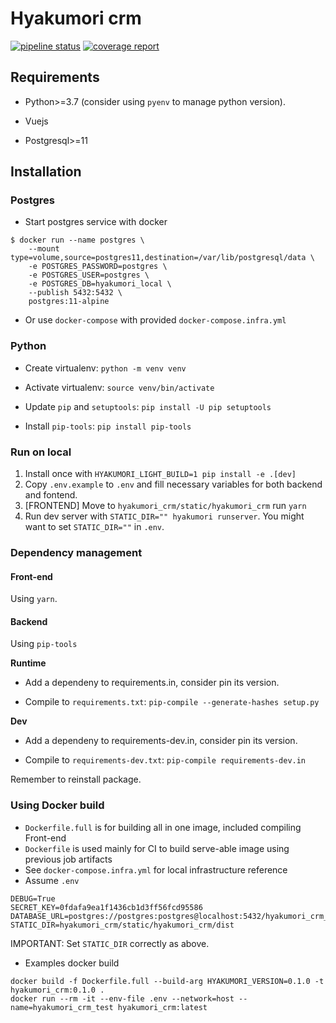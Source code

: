 # Hyakumori crm

[![pipeline status](https://gitlab.com/datafluct/hyakumori_crm/badges/develop/pipeline.svg)](https://gitlab.com/datafluct/hyakumori_crm/-/commits/develop)
[![coverage report](https://gitlab.com/datafluct/hyakumori_crm/badges/develop/coverage.svg)](https://gitlab.com/datafluct/hyakumori_crm/-/commits/develop)


## Requirements

- Python>=3.7 (consider using `pyenv` to manage python version).

- Vuejs

- Postgresql>=11

## Installation

### Postgres

- Start postgres service with docker

```
$ docker run --name postgres \
    --mount type=volume,source=postgres11,destination=/var/lib/postgresql/data \
    -e POSTGRES_PASSWORD=postgres \
    -e POSTGRES_USER=postgres \
    -e POSTGRES_DB=hyakumori_local \
    --publish 5432:5432 \
    postgres:11-alpine
```

- Or use `docker-compose` with provided `docker-compose.infra.yml`

### Python

- Create virtualenv: `python -m venv venv`

- Activate virtualenv: `source venv/bin/activate`

- Update `pip` and `setuptools`: `pip install -U pip setuptools`

- Install `pip-tools`: `pip install pip-tools`

### Run on local

1. Install once with `HYAKUMORI_LIGHT_BUILD=1 pip install -e .[dev]`
2. Copy `.env.example` to `.env` and fill necessary variables for both backend and fontend.
3. [FRONTEND] Move to `hyakumori_crm/static/hyakumori_crm` run `yarn`
4. Run dev server with `STATIC_DIR="" hyakumori runserver`. You might want to set `STATIC_DIR=""` in `.env`.

### Dependency management

#### Front-end

Using `yarn`.

#### Backend

Using `pip-tools`

**Runtime**

- Add a dependeny to requirements.in, consider pin its version.

- Compile to `requirements.txt`: `pip-compile --generate-hashes setup.py`

**Dev**

- Add a dependeny to requirements-dev.in, consider pin its version.

- Compile to `requirements-dev.txt`: `pip-compile requirements-dev.in`

Remember to reinstall package.

### Using Docker build
- `Dockerfile.full` is for building all in one image, included compiling Front-end
- `Dockerfile` is used mainly for CI to build serve-able image using previous job artifacts
- See `docker-compose.infra.yml` for local infrastructure reference
- Assume `.env`

```
DEBUG=True
SECRET_KEY=0fdafa9ea1f1436cb1d3ff56fcd95586
DATABASE_URL=postgres://postgres:postgres@localhost:5432/hyakumori_crm_local
STATIC_DIR=hyakumori_crm/static/hyakumori_crm/dist
```

IMPORTANT: Set `STATIC_DIR` correctly as above.

- Examples docker build

```
docker build -f Dockerfile.full --build-arg HYAKUMORI_VERSION=0.1.0 -t hyakumori_crm:0.1.0 .
docker run --rm -it --env-file .env --network=host --name=hyakumori_crm_test hyakumori_crm:latest
```